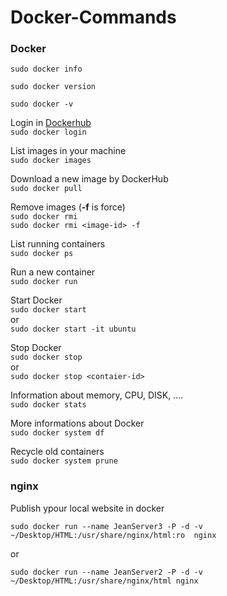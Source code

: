 # Docker-Commands
### Docker

`sudo docker info`

`sudo docker version`

`sudo docker -v`

Login in [Dockerhub](https://hub.docker.com/)
<br>
`sudo docker login`

List images in your machine
<br>
`sudo docker images`

Download a new image by DockerHub <br>
`sudo docker pull`

Remove images (<b>-f</b> is force)<br>
`sudo docker rmi` <br>
`sudo docker rmi <image-id> -f`

List running containers <br>
`sudo docker ps`

Run a new container <br>
`sudo docker run`

Start Docker <br>
`sudo docker start`  <br>
or  <br>
`sudo docker start -it ubuntu`

Stop Docker <br>
`sudo docker stop`
 <br> or  <br> 
 `sudo docker stop <contaier-id>`

Information about memory, CPU, DISK, ....  <br>
`sudo docker stats`

More informations about Docker  <br>
`sudo docker system df`

Recycle old containers  <br>
`sudo docker system prune`

### nginx

Publish ypour local website in docker

`sudo docker run --name JeanServer3 -P -d -v ~/Desktop/HTML:/usr/share/nginx/html:ro  nginx`

or

`sudo docker run --name JeanServer2 -P -d -v ~/Desktop/HTML:/usr/share/nginx/html nginx`
